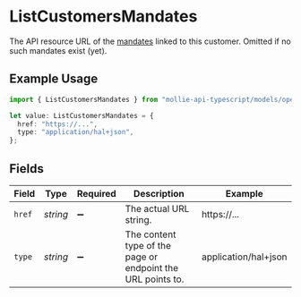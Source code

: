# ListCustomersMandates

The API resource URL of the [mandates](list-mandates) linked to this customer. Omitted if no such mandates
exist (yet).

## Example Usage

```typescript
import { ListCustomersMandates } from "mollie-api-typescript/models/operations";

let value: ListCustomersMandates = {
  href: "https://...",
  type: "application/hal+json",
};
```

## Fields

| Field                                                       | Type                                                        | Required                                                    | Description                                                 | Example                                                     |
| ----------------------------------------------------------- | ----------------------------------------------------------- | ----------------------------------------------------------- | ----------------------------------------------------------- | ----------------------------------------------------------- |
| `href`                                                      | *string*                                                    | :heavy_minus_sign:                                          | The actual URL string.                                      | https://...                                                 |
| `type`                                                      | *string*                                                    | :heavy_minus_sign:                                          | The content type of the page or endpoint the URL points to. | application/hal+json                                        |